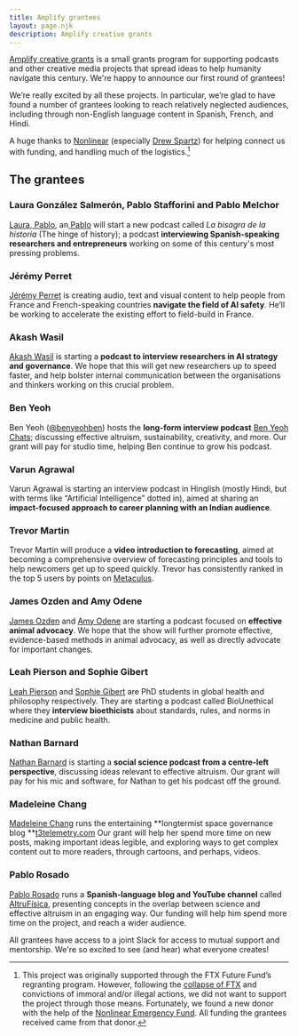 ```yaml
---
title: Amplify grantees
layout: page.njk
description: Amplify creative grants
---
```


<div class="episode-image_variable max-200">

<!-- ![Share image](../images/grants/megaphone.png) -->

</div>

[Amplify creative grants](https://hearthisidea.com/grants/) is a small grants program for supporting podcasts and other creative media projects that spread ideas to help humanity navigate this century. We're happy to announce our first round of grantees!

We’re really excited by all these projects. In particular, we’re glad to have found a number of grantees looking to reach relatively neglected audiences, including through non-English language content in Spanish, French, and Hindi.

A huge thanks to [Nonlinear](https://www.nonlinear.org/) (especially [Drew Spartz](https://forum.effectivealtruism.org/users/meta)) for helping connect us with funding, and handling much of the logistics.[^1]

[^1]: This project was originally supported through the FTX Future Fund’s regranting program. However, following the [collapse of FTX](https://80000hours.org/2022/11/regarding-the-collapse-of-ftx/) and convictions of immoral and/or illegal actions, we did not want to support the project through those means. Fortunately, we found a new donor with the help of the [Nonlinear Emergency Fund](https://www.lesswrong.com/posts/SkoxdYCAozBPfcJrP/announcing-nonlinear-emergency-funding). All funding the grantees received came from that donor.

## The grantees

### Laura González Salmerón, Pablo Stafforini and Pablo Melchor

[Laura](https://www.linkedin.com/in/laura-gonz%C3%A1lez-salmer%C3%B3n/),[ Pablo](https://www.stafforini.com/), an[ Pablo](https://www.linkedin.com/in/pmelchor/) will start a new podcast called *La bisagra de la historia* (The hinge of history); a podcast **interviewing Spanish-speaking researchers and entrepreneurs** working on some of this century's most pressing problems.

### Jérémy Perret

[Jérémy Perret](http://www.jrmyp.net/) is creating audio, text and visual content to help people from France and French-speaking countries **navigate the field of AI safety**. He’ll be working to accelerate the existing effort to field-build in France.

### Akash Wasil

[Akash Wasil](https://www.linkedin.com/in/akash-wasil-74bb50120/) is starting a **podcast to interview researchers in AI strategy and governance**. We hope that this will get new researchers up to speed faster, and help bolster internal communication between the organisations and thinkers working on this crucial problem.

### Ben Yeoh

Ben Yeoh ([@benyeohben](https://twitter.com/benyeohben?ref_src=twsrc^google|twcamp^serp|twgr^author)) hosts the **long-form interview podcast** [Ben Yeoh Chats](https://www.youtube.com/c/BenYeohChats); discussing effective altruism, sustainability, creativity, and more. Our grant will pay for studio time, helping Ben continue to grow his podcast.

### Varun Agrawal

Varun Agrawal is starting an interview podcast in Hinglish (mostly Hindi, but with terms like “Artificial Intelligence” dotted in), aimed at sharing an **impact-focused approach to career planning with an Indian audience**.

### Trevor Martin

Trevor Martin will produce a **video introduction to forecasting**, aimed at becoming a comprehensive overview of forecasting principles and tools to help newcomers get up to speed quickly. Trevor has consistently ranked in the top 5 users by points on [Metaculus](https://www.metaculus.com/).

### James Ozden and Amy Odene

[James Ozden](https://jamesozden.com/) and [Amy Odene](https://www.linkedin.com/in/amy-odene-29901414b/) are starting a podcast focused on **effective animal advocacy**. We hope that the show will further promote effective, evidence-based methods in animal advocacy, as well as directly advocate for important changes.

### Leah Pierson and Sophie Gibert

[Leah Pierson](https://www.leahpierson.com/) and [Sophie Gibert](https://www.sophiegibert.com/) are PhD students in global health and philosophy respectively. They are starting a podcast called BioUnethical where they **interview bioethicists** about standards, rules, and norms in medicine and public health.

### Nathan Barnard

[Nathan Barnard](https://www.linkedin.com/in/nathan-barnard-1208981aa/) is starting a **social science podcast from a centre-left perspective**, discussing ideas relevant to effective altruism. Our grant will pay for his mic and software, for Nathan to get his podcast off the ground. 

### Madeleine Chang

[Madeleine Chang](https://madchang.com/) runs the entertaining **longtermist space governance blog **[t3telemetry.com](http://t3telemetry.com) Our grant will help her spend more time on new posts, making important ideas legible, and exploring ways to get complex content out to more readers, through cartoons, and perhaps, videos.

### Pablo Rosado

[Pablo Rosado](https://pablorosado.com/sobre-mi/) runs a **Spanish-language blog and YouTube channel** called[ AltruFísica](https://pablorosado.com/altrufisica/), presenting concepts in the overlap between science and effective altruism in an engaging way. Our funding will help him spend more time on the project, and reach a wider audience. 

All grantees have access to a joint Slack for access to mutual support and mentorship. We're so excited to see (and hear) what everyone creates!

